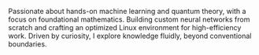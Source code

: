Passionate about hands-on machine learning and quantum theory, with a focus on foundational mathematics. Building custom neural networks from scratch and crafting an optimized Linux environment for high-efficiency work. Driven by curiosity, I explore knowledge fluidly, beyond conventional boundaries.
